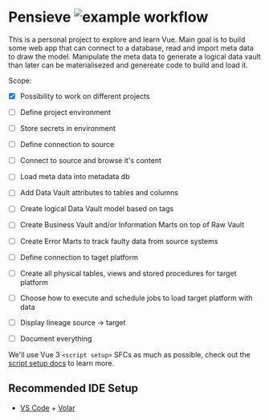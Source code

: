 # Pensieve ![example workflow](https://github.com/bomfricketick/pensieve/actions/workflows/node.js.yml/badge.svg)

This is a personal project to explore and learn Vue. 
Main goal is to build some web app that can connect to a database, read and import meta data to draw the model.
Manipulate the meta data to generate a logical data vault than later can be materialisezed and genereate code to build and load it.


Scope:  
- [x] Possibility to work on different projects
- [ ] Define project environment
- [ ] Store secrets in environment
- [ ] Define connection to source
- [ ] Connect to source and browse it's content
- [ ] Load meta data into metadata db
- [ ] Add Data Vault attributes to tables and columns
- [ ] Create logical Data Vault model based on tags
- [ ] Create Business Vault and/or Information Marts on top of Raw Vault
- [ ] Create Error Marts to track faulty data from source systems 
- [ ] Define connection to taget platform 
- [ ] Create all physical tables, views and stored procedures for target platform 
- [ ] Choose how to execute and schedule jobs to load target platform with data
- [ ] Display lineage source -> target 
- [ ] Document everything 


We'll use Vue 3 `<script setup>` SFCs as much as possible, check out the [script setup docs](https://v3.vuejs.org/api/sfc-script-setup.html#sfc-script-setup) to learn more.



## Recommended IDE Setup

- [VS Code](https://code.visualstudio.com/) + [Volar](https://marketplace.visualstudio.com/items?itemName=johnsoncodehk.volar)
